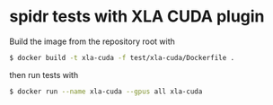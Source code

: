 # spidr tests with XLA CUDA plugin

Build the image from the repository root with
```bash
$ docker build -t xla-cuda -f test/xla-cuda/Dockerfile .
```
then run tests with
```bash
$ docker run --name xla-cuda --gpus all xla-cuda
```
